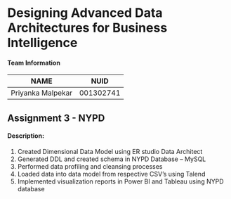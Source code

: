 # Designing Advanced Data Architectures for Business Intelligence

#### Team Information

| NAME              |     NUID        |
|------------------ |-----------------|
| Priyanka Malpekar |   001302741     |

## Assignment 3 - NYPD

#### Description:

1. Created Dimensional Data Model using ER studio Data Architect
2. Generated DDL and created schema in NYPD Database – MySQL
3. Performed data profiling and cleansing processes
4. Loaded data into data model from respective CSV’s using Talend
5. Implemented visualization reports in Power BI and Tableau using NYPD database


